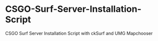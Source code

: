 # CSGO-Surf-Server-Installation-Script
CSGO Surf Server Installation Script with ckSurf and UMG Mapchooser
